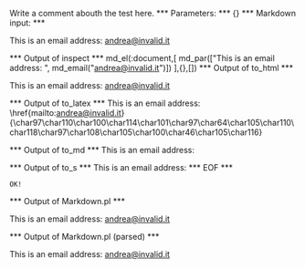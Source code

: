 Write a comment abouth the test here.
*** Parameters: ***
{}
*** Markdown input: ***


This is an email address: <andrea@invalid.it>
	
*** Output of inspect ***
md_el(:document,[
	md_par(["This is an email address: ", md_email("andrea@invalid.it")])
],{},[])
*** Output of to_html ***

<p>This is an email address: <a href='mailto:andrea@invalid.it'>&#097;&#110;&#100;&#114;&#101;&#097;&#064;&#105;&#110;&#118;&#097;&#108;&#105;&#100;&#046;&#105;&#116;</a></p>

*** Output of to_latex ***
This is an email address: \href{mailto:andrea@invalid.it}{\char97\char110\char100\char114\char101\char97\char64\char105\char110\char118\char97\char108\char105\char100\char46\char105\char116}


*** Output of to_md ***
This is an email address:


*** Output of to_s ***
This is an email address: 
*** EOF ***



	OK!



*** Output of Markdown.pl ***
<p>This is an email address: <a href="&#109;&#x61;&#x69;&#x6C;&#116;&#x6F;:a&#x6E;&#100;&#114;&#x65;a&#64;&#105;&#x6E;&#x76;&#x61;&#108;&#x69;&#100;&#46;&#105;&#116;">a&#x6E;&#100;&#114;&#x65;a&#64;&#105;&#x6E;&#x76;&#x61;&#108;&#x69;&#100;&#46;&#105;&#116;</a></p>

*** Output of Markdown.pl (parsed) ***
<p>This is an email address: <a href='&amp;#109;&amp;#x61;&amp;#x69;&amp;#x6C;&amp;#116;&amp;#x6F;:a&amp;#x6E;&amp;#100;&amp;#114;&amp;#x65;a&amp;#64;&amp;#105;&amp;#x6E;&amp;#x76;&amp;#x61;&amp;#108;&amp;#x69;&amp;#100;&amp;#46;&amp;#105;&amp;#116;'>a&#x6E;&#100;&#114;&#x65;a&#64;&#105;&#x6E;&#x76;&#x61;&#108;&#x69;&#100;&#46;&#105;&#116;</a
   ></p
 >
